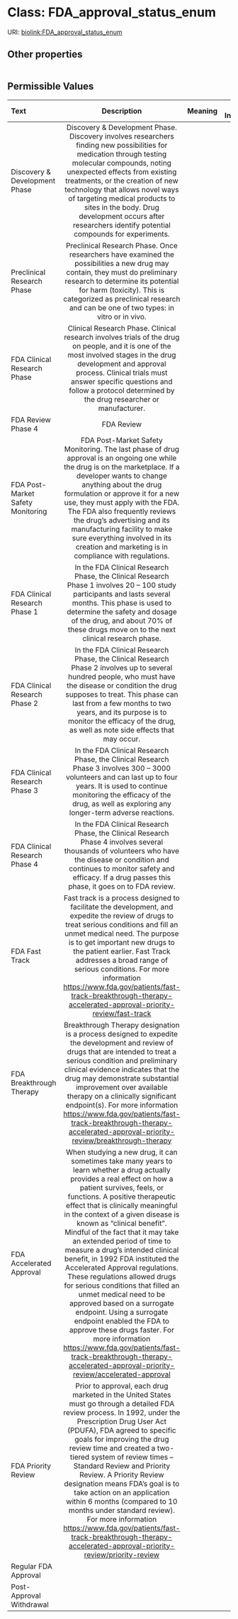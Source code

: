 
# Class: FDA_approval_status_enum




URI: [biolink:FDA_approval_status_enum](https://w3id.org/biolink/vocab/FDA_approval_status_enum)


## Other properties

|  |  |  |
| --- | --- | --- |

## Permissible Values

| Text | Description | Meaning | Other Information |
| :--- | :---: | :---: | ---: |
| Discovery & Development Phase | Discovery & Development Phase. Discovery involves researchers finding new possibilities for medication through testing molecular compounds, noting unexpected effects from existing treatments, or the creation of new technology that allows novel ways of targeting medical products to sites in the body. Drug development occurs after researchers identify potential compounds for experiments. |  |  |
| Preclinical Research Phase | Preclinical Research Phase.  Once researchers have examined the possibilities a new drug may contain, they must do preliminary research to determine its potential for harm (toxicity). This is categorized as preclinical research and can be one of two types: in vitro or in vivo. |  |  |
| FDA Clinical Research Phase | Clinical Research Phase. Clinical research involves trials of the drug on people, and it is one of the most involved stages in the drug development and approval process. Clinical trials must answer specific questions and follow a protocol determined by the drug researcher or manufacturer. |  |  |
| FDA Review Phase 4 | FDA Review |  |  |
| FDA Post-Market Safety Monitoring | FDA Post-Market Safety Monitoring.  The last phase of drug approval is an ongoing one while the drug is on the marketplace. If a developer wants to change anything about the drug formulation or approve it for a new use, they must apply with the FDA. The FDA also frequently reviews the drug’s advertising and its manufacturing facility to make sure everything involved in its creation and marketing is in compliance with regulations. |  |  |
| FDA Clinical Research Phase 1 | In the FDA Clinical Research Phase, the Clinical Research Phase 1 involves 20 – 100 study participants and lasts several months. This phase is used to determine the safety and dosage of the drug, and about 70% of these drugs move on to the next clinical research phase. |  |  |
| FDA Clinical Research Phase 2 | In the FDA Clinical Research Phase, the Clinical Research Phase 2 involves up to several hundred people, who must have the disease or condition the drug supposes to treat. This phase can last from a few months to two years, and its purpose is to monitor the efficacy of the drug, as well as note side effects that may occur. |  |  |
| FDA Clinical Research Phase 3 | In the FDA Clinical Research Phase, the Clinical Research Phase 3 involves 300 – 3000 volunteers and can last up to four years. It is used to continue monitoring the efficacy of the drug, as well as exploring any longer-term adverse reactions. |  |  |
| FDA Clinical Research Phase 4 | In the FDA Clinical Research Phase, the Clinical Research Phase 4 involves several thousands of volunteers who have the disease or condition and continues to monitor safety and efficacy. If a drug passes this phase, it goes on to FDA review. |  |  |
| FDA Fast Track | Fast track is a process designed to facilitate the development, and expedite the review of drugs to treat serious conditions and fill an unmet medical need. The purpose is to get important new drugs to the patient earlier. Fast Track addresses a broad range of serious conditions. For more information https://www.fda.gov/patients/fast-track-breakthrough-therapy-accelerated-approval-priority-review/fast-track |  |  |
| FDA Breakthrough Therapy | Breakthrough Therapy designation is a process designed to expedite the development and review of drugs that are intended to treat a serious condition and preliminary clinical evidence indicates that the drug may demonstrate substantial improvement over available therapy on a clinically significant endpoint(s). For more information https://www.fda.gov/patients/fast-track-breakthrough-therapy-accelerated-approval-priority-review/breakthrough-therapy |  |  |
| FDA Accelerated Approval | When studying a new drug, it can sometimes take many years to learn whether a drug actually provides a real effect on how a patient survives, feels, or functions. A positive therapeutic effect that is clinically meaningful in the context of a given disease is known as “clinical benefit”. Mindful of the fact that it may take an extended period of time to measure a drug’s intended clinical benefit, in 1992 FDA instituted the Accelerated Approval regulations. These regulations allowed drugs for serious conditions that filled an unmet medical need to be approved based on a surrogate endpoint. Using a surrogate endpoint enabled the FDA to approve these drugs faster. For more information https://www.fda.gov/patients/fast-track-breakthrough-therapy-accelerated-approval-priority-review/accelerated-approval |  |  |
| FDA Priority Review | Prior to approval, each drug marketed in the United States must go through a detailed FDA review process. In 1992, under the Prescription Drug User Act (PDUFA), FDA agreed to specific goals for improving the drug review time and created a two-tiered system of review times – Standard Review and Priority Review. A Priority Review designation means FDA’s goal is to take action on an application within 6 months (compared to 10 months under standard review). For more information https://www.fda.gov/patients/fast-track-breakthrough-therapy-accelerated-approval-priority-review/priority-review |  |  |
| Regular FDA Approval |  |  |  |
| Post-Approval Withdrawal |  |  |  |

